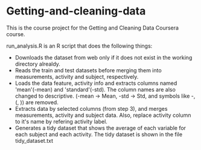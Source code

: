 # Getting-and-cleaning-data
This is the course project for the Getting and Cleaning Data Coursera course.

run_analysis.R is an R script that does the following things:

- Downloads the dataset from web only if it does not exist in the working directory alrealdy.
- Reads the train and test datasets before merging them into measurements, activity and subject,   respectively.
- Loads the data feature, activity info and extracts columns named 'mean'(-mean) and 'standard'(-std). The column names are also changed to descriptive. (-mean -> Mean, -std -> Std, and symbols like -, (, )) are removed.
- Extracts data by selected columns (from step 3), and merges measurements, activity and subject data. Also, replace activity column to it's name by refering activity label.
- Generates a tidy dataset that shows the average of each variable for each subject and each activity. The tidy dataset is shown in the file tidy_dataset.txt
